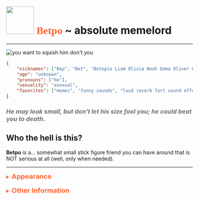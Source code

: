 # <img src="https://static.wikia.nocookie.net/fridaynightfunking/images/6/62/Betpo_Visuals_Remake_Icon.gif/revision/latest" width="75"/> <span style="color:#ff6633;font-family:Comic Sans MS">Betpo</span> ~ absolute memelord
---
![you want to squish him don't you](https://cdn.discordapp.com/attachments/985729434164297748/1178118331266498620/betpo.png)
```json
{
    "nicknames": ["Bep", "Bet", "Betopia Liam Olivia Noah Emma Oliver Charlotte Elijah Amelia James Ava William Sophia Benjamin Isabella Lucas Mia Henry Evelyn Theodore Harper zippyfourmeal jr the 60th"],
    "age": "unknown",
    "pronouns": ["he"],
    "sexuality": "asexual",
    "favorites": ["memes", "funny sounds", "loud reverb fart sound effect"]
}
```
### *<span style="color:#717171">He may look small, but don't let his size fool you; he could beat you to death.</span>*
## Who the hell is this?
**Betpo** is a... somewhat small stick figure friend you can have around that is NOT serious at all (well, only when needed).

---
<details>
<summary style="color:#ff6633"><font size="4"><b>Appearance</b></font></summary>
He... he's just a stick figure. He also has black shiny hair I guess. Not really notably black since my art style doesn't use pure #000000.
</details>
­
<details>
<summary style="color:#ff6633"><font size="4"><b>Other Information</b></font></summary>

- He does not have gender/sex, he is just a drawing but refers to himself with **he/him** pronouns
- He can quite literally say any meme sound
whenever he wants, he's like a soundboard of some sorts. It makes sense because he comes from ███████████
- He is somewhat elastic, so he can sorta change height or the length of his limbs
- He does not
- As said before, he's not serious/mature most of the time, only when it's necessary
</details>
